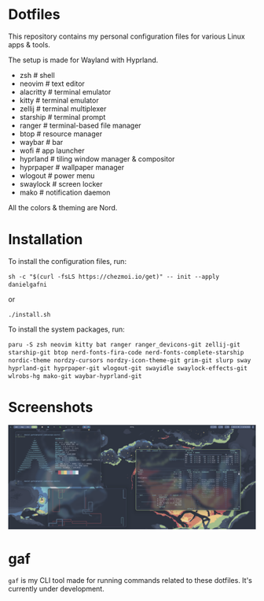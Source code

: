 # Dotfiles

This repository contains my personal configuration files for various Linux apps & tools.

The setup is made for Wayland with Hyprland.

 - zsh  # shell
 - neovim  # text editor
 - alacritty  # terminal emulator
 - kitty  # terminal emulator
 - zellij  # terminal multiplexer
 - starship  # terminal prompt
 - ranger  # terminal-based file manager
 - btop  # resource manager
 - waybar  # bar
 - wofi  # app launcher
 - hyprland  # tiling window manager & compositor
 - hyprpaper  # wallpaper manager
 - wlogout  # power menu
 - swaylock  # screen locker
 - mako  # notification daemon

All the colors & theming are Nord.

# Installation

To install the configuration files, run:

```shell
sh -c "$(curl -fsLS https://chezmoi.io/get)" -- init --apply danielgafni
```
or
```shell
./install.sh
```

To install the system packages, run:

```shell
paru -S zsh neovim kitty bat ranger ranger_devicons-git zellij-git starship-git btop nerd-fonts-fira-code nerd-fonts-complete-starship nordic-theme nordzy-cursors nordzy-icon-theme-git grim-git slurp sway hyprland-git hyprpaper-git wlogout-git swayidle swaylock-effects-git wlrobs-hg mako-git waybar-hyprland-git 
```

# Screenshots

![terminals](./screenshots/terminals.png)

# gaf

`gaf` is my CLI tool made for running commands related to these dotfiles. It's currently under development.

